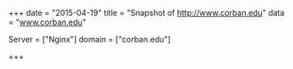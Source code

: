 
+++
date = "2015-04-19"
title = "Snapshot of http://www.corban.edu"
data = "www.corban.edu"

Server = ["Nginx"]
domain = ["corban.edu"]


+++
#
